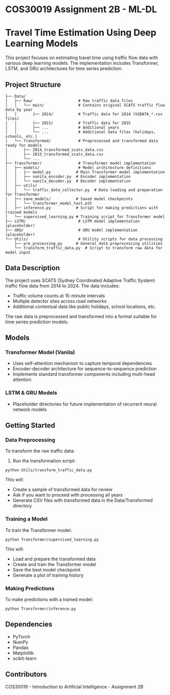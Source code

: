 # COS30019 Assignment 2B - ML-DL
# Travel Time Estimation Using Deep Learning Models

This project focuses on estimating travel time using traffic flow data with various deep learning models. The implementation includes Transformer, LSTM, and GRU architectures for time series prediction.

## Project Structure

```
├── Data/
│   ├── Raw/                    # Raw traffic data files
│   │   └── main/               # Contains original SCATS traffic flow data by year
│   │       ├── 2014/           # Traffic data for 2014 (VSDATA_*.csv files)
│   │       ├── 2015/           # Traffic data for 2015
│   │       ├── ...             # Additional years
│   │       └── ...             # Additional data files (holidays, schools, etc.)
│   └── Transformed/            # Preprocessed and transformed data ready for models
│       ├── 2014_transformed_scats_data.csv
│       ├── 2015_transformed_scats_data.csv
│       └── ...
├── Transformer/                # Transformer model implementation
│   ├── models/                 # Model architecture definitions
│   │   ├── model.py           # Main Transformer model implementation
│   │   ├── vanila_encoder.py  # Encoder implementation
│   │   └── vanila_decoder.py  # Decoder implementation
│   ├── utils/
│   │   └── traffic_data_collector.py  # Data loading and preparation for Transformer
│   ├── save_models/           # Saved model checkpoints
│   │   └── transformer_model_test.pth
│   ├── inference.py           # Script for making predictions with trained models
│   └── supervised_learning.py # Training script for Transformer model
├── LSTM/                       # LSTM model implementation (placeholder)
├── GRU/                        # GRU model implementation (placeholder)
└── Utils/                      # Utility scripts for data processing
    ├── pre_processing.py      # General data preprocessing utilities
    └── transform_traffic_data.py  # Script to transform raw data for model input
```

## Data Description

The project uses SCATS (Sydney Coordinated Adaptive Traffic System) traffic flow data from 2014 to 2024. The data includes:
- Traffic volume counts at 15-minute intervals
- Multiple detector sites across road networks
- Additional contextual data like public holidays, school locations, etc.

The raw data is preprocessed and transformed into a format suitable for time series prediction models.

## Models

### Transformer Model (Vanila)
- Uses self-attention mechanism to capture temporal dependencies
- Encoder-decoder architecture for sequence-to-sequence prediction
- Implements standard transformer components including multi-head attention

### LSTM & GRU Models
- Placeholder directories for future implementation of recurrent neural network models

## Getting Started

### Data Preprocessing
To transform the raw traffic data:

1. Run the transformation script:
```
python Utils/transform_traffic_data.py
```
This will:
- Create a sample of transformed data for review
- Ask if you want to proceed with processing all years
- Generate CSV files with transformed data in the Data/Transformed directory

### Training a Model
To train the Transformer model:

```
python Transformer/supervised_learning.py
```

This will:
- Load and prepare the transformed data
- Create and train the Transformer model
- Save the best model checkpoint
- Generate a plot of training history

### Making Predictions
To make predictions with a trained model:

```
python Transformer/inference.py
```

## Dependencies

- PyTorch
- NumPy
- Pandas
- Matplotlib
- scikit-learn

## Contributors

COS30019 - Introduction to Artificial Intelligence - Assignment 2B
